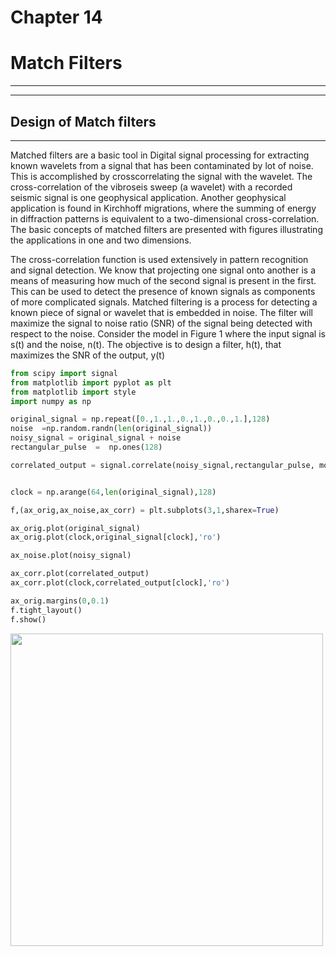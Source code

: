 # Chapter 14
# Match Filters
<hr>
<hr>

## Design of Match filters 
---



Matched filters are a basic tool in Digital signal processing for extracting known wavelets
from a signal that has been contaminated by lot of noise. This is accomplished by crosscorrelating the signal with the wavelet. The cross-correlation of the vibroseis sweep (a wavelet) with a recorded seismic signal is one geophysical application. Another
geophysical application is found in Kirchhoff migrations, where the summing of energy
in diffraction patterns is equivalent to a two-dimensional cross-correlation.
The basic concepts of matched filters are presented with figures illustrating the
applications in one and two dimensions. 


The cross-correlation function is used extensively in pattern recognition and signal detection. We know that projecting one signal onto another is a means of measuring how much of the second signal is present in the first. This can be used to detect the presence of known signals as components of more complicated signals. Matched filtering is a process for detecting a known piece of signal or wavelet that is embedded in noise. The filter will maximize the signal to noise ratio (SNR) of the signal
being detected with respect to the noise. Consider the model in Figure 1 where the input signal is s(t) and the noise, n(t). The objective is to design a filter, h(t), that maximizes the SNR of the output, y(t)


```python
from scipy import signal
from matplotlib import pyplot as plt
from matplotlib import style
import numpy as np

original_signal = np.repeat([0.,1.,1.,0.,1.,0.,0.,1.],128)
noise  =np.random.randn(len(original_signal))
noisy_signal = original_signal + noise
rectangular_pulse  =  np.ones(128)

correlated_output = signal.correlate(noisy_signal,rectangular_pulse, mode='same')


clock = np.arange(64,len(original_signal),128)

f,(ax_orig,ax_noise,ax_corr) = plt.subplots(3,1,sharex=True)

ax_orig.plot(original_signal)
ax_orig.plot(clock,original_signal[clock],'ro')

ax_noise.plot(noisy_signal)

ax_corr.plot(correlated_output)
ax_corr.plot(clock,correlated_output[clock],'ro')

ax_orig.margins(0,0.1)
f.tight_layout()
f.show()

```

 <img src="\images_14\output_1_0.png" width="500"> 

